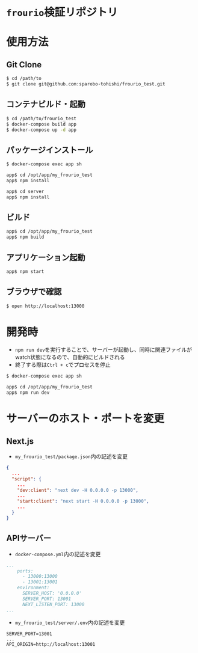 `frourio`検証リポジトリ
===

# 使用方法

## Git Clone

```sh
$ cd /path/to
$ git clone git@github.com:sparobo-tohishi/frourio_test.git
```

## コンテナビルド・起動

```sh
$ cd /path/to/frourio_test
$ docker-compose build app
$ docker-compose up -d app
```

## パッケージインストール

```sh
$ docker-compose exec app sh

app$ cd /opt/app/my_frourio_test
app$ npm install

app$ cd server
app$ npm install
```

## ビルド

```sh
app$ cd /opt/app/my_frourio_test
app$ npm build
```

## アプリケーション起動

```sh
app$ npm start
```

## ブラウザで確認

```sh
$ open http://localhost:13000
```

# 開発時

* `npm run dev`を実行することで、サーバーが起動し、同時に関連ファイルがwatch状態になるので、自動的にビルドされる
* 終了する際は`Ctrl + c`でプロセスを停止

```sh
$ docker-compose exec app sh

app$ cd /opt/app/my_frourio_test
app$ npm run dev
```

# サーバーのホスト・ポートを変更

## Next.js

* `my_frourio_test/package.json`内の記述を変更

```json
{
  ...
  "script": {
    ...
    "dev:client": "next dev -H 0.0.0.0 -p 13000",
    ...
    "start:client": "next start -H 0.0.0.0 -p 13000",
    ...
  }
}
```

## APIサーバー

* `docker-compose.yml`内の記述を変更

```yaml
...
    ports:
      - 13000:13000
      - 13001:13001
    environment:
      SERVER_HOST: '0.0.0.0'
      SERVER_PORT: 13001
      NEXT_LISTEN_PORT: 13000
...
```

* `my_frourio_test/server/.env`内の記述を変更

```
SERVER_PORT=13001
...
API_ORIGIN=http://localhost:13001
```
